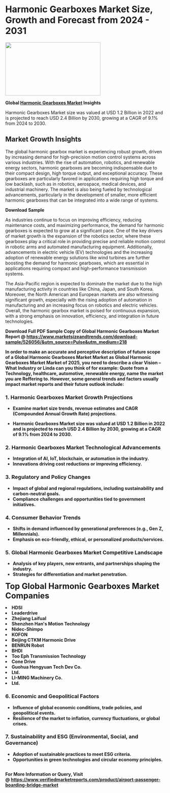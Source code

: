 <H1>Harmonic Gearboxes Market Size, Growth and Forecast from 2024 - 2031</H1><img class="aligncenter size-medium wp-image-584254" src="https://thirdeyenews.in/wp-content/uploads/2024/09/Global-Market-Research-300x168.jpeg" alt="" width="300" height="168" /><p><strong>Global&nbsp;<a href="https://www.marketsizeandtrends.com/download-sample/526056/&amp;utm_source=Pulse&amp;utm_medium=218">Harmonic Gearboxes Market</a> Insights</strong></p><p>Harmonic Gearboxes Market size was valued at USD 1.2 Billion in 2022 and is projected to reach USD 2.4 Billion by 2030, growing at a CAGR of 9.1% from 2024 to 2030.</p><p><h2>Market Growth Insights</h2> <p>The global harmonic gearbox market is experiencing robust growth, driven by increasing demand for high-precision motion control systems across various industries. With the rise of automation, robotics, and renewable energy sectors, harmonic gearboxes are becoming indispensable due to their compact design, high torque output, and exceptional accuracy. These gearboxes are particularly favored in applications requiring high torque and low backlash, such as in robotics, aerospace, medical devices, and industrial machinery. The market is also being fueled by technological advancements, particularly in the development of smaller, more efficient harmonic gearboxes that can be integrated into a wide range of systems.</p> <p><strong>Download Sample</strong></p> <p>As industries continue to focus on improving efficiency, reducing maintenance costs, and maximizing performance, the demand for harmonic gearboxes is expected to grow at a significant pace. One of the key drivers of market growth is the expansion of the robotics sector, where these gearboxes play a critical role in providing precise and reliable motion control in robotic arms and automated manufacturing equipment. Additionally, advancements in electric vehicle (EV) technologies and the increasing adoption of renewable energy solutions like wind turbines are further boosting the demand for harmonic gearboxes, which are essential in applications requiring compact and high-performance transmission systems.</p> <p>The Asia-Pacific region is expected to dominate the market due to the high manufacturing activity in countries like China, Japan, and South Korea. Moreover, the North American and European markets are also witnessing significant growth, especially with the rising adoption of automation in manufacturing and an increasing focus on robotics and electric vehicles. Overall, the harmonic gearbox market is poised for continuous expansion, with a strong emphasis on innovation, efficiency, and integration in future technologies.</p> <p><strong></p><p><span class=""><strong>Download Full PDF Sample Copy of Global Harmonic Gearboxes Market Report</strong> @ <a href="https://www.marketsizeandtrends.com/download-sample/526056/&amp;utm_source=Pulse&amp;utm_medium=218" target="_blank">https://www.marketsizeandtrends.com/download-sample/526056/&amp;utm_source=Pulse&amp;utm_medium=218</a></span></p><p>In order to make an accurate and perceptive description of future scope of a Global&nbsp;Harmonic Gearboxes Market Market as Global&nbsp;Harmonic Gearboxes Market Market of 2025, you need to describe a clear Vision &ndash; What Industry or Linda can you think of for example: Quote from a Technology, healthcare, automotive, renewable energy, name the market you are Reffering to. However, some general trends and factors usually impact market reports and their future outlook include:</p><h3>1.&nbsp;<strong>Harmonic Gearboxes Market Growth Projections</strong></h3><ul><li>Examine market size trends, revenue estimates and CAGR (Compounded Annual Growth Rate) projections.</li><li><p>Harmonic Gearboxes Market size was valued at USD 1.2 Billion in 2022 and is projected to reach USD 2.4 Billion by 2030, growing at a CAGR of 9.1% from 2024 to 2030.</p></li></ul><h3>2.&nbsp;<strong>Harmonic Gearboxes Market Technological Advancements</strong></h3><ul><li>Integration of AI, IoT, blockchain, or automation in the industry.</li><li>Innovations driving cost reductions or improving efficiency.</li></ul><h3>3.&nbsp;<strong>Regulatory and Policy Changes</strong></h3><ul><li>Impact of global and regional regulations, including sustainability and carbon-neutral goals.</li><li>Compliance challenges and opportunities tied to government initiatives.</li></ul><h3>4.&nbsp;<strong>Consumer Behavior Trends</strong></h3><ul><li>Shifts in demand influenced by generational preferences (e.g., Gen Z, Millennials).</li><li>Emphasis on eco-friendly, ethical, or personalized products/services.</li></ul><h3>5.&nbsp;<strong>Global Harmonic Gearboxes Market Competitive Landscape</strong></h3><ul><li>Analysis of key players, new entrants, and partnerships shaping the industry.</li><li>Strategies for differentiation and market penetration.</li></ul><p data-pm-slice="1 1 []"><span style="color: inherit; font-family: inherit; font-size: 25px;">Top Global Harmonic Gearboxes Market Companies</span></p><div class="" data-test-id=""><p><li>HDSI</li><li> Leaderdrive</li><li> Zhejiang Laifual</li><li> Shenzhen Han's Motion Technology</li><li> Nidec-Shimpo</li><li> KOFON</li><li> Beijing CTKM Harmonic Drive</li><li> BENRUN Robot</li><li> BHDI</li><li> Too Eph Transmission Technology</li><li> Cone Drive</li><li> Guohua Hengyuan Tech Dev Co.</li><li> Ltd.</li><li> LI-MING Machinery Co.</li><li> Ltd.</li></p></div><h3>6.&nbsp;<strong>Economic and Geopolitical Factors</strong></h3><ul><li>Influence of global economic conditions, trade policies, and geopolitical events.</li><li>Resilience of the market to inflation, currency fluctuations, or global crises.</li></ul><h3>7.&nbsp;<strong>Sustainability and ESG (Environmental, Social, and Governance)</strong></h3><ul><li>Adoption of sustainable practices to meet ESG criteria.</li><li>Opportunities in green technologies and circular economy principles.</li></ul><h2><strong style="font-size: 14px;">For More Information or Query, Visit @&nbsp;</strong><a style="background-color: #ffffff; font-size: 14px;" href="https://www.marketsizeandtrends.com/report/harmonic-gearboxes-market/" target="_blank">https://www.verifiedmarketreports.com/product/airport-passenger-boarding-bridge-market</a></h2>
